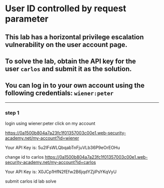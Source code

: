 # User ID controlled by request parameter

## This lab has a horizontal privilege escalation vulnerability on the user account page.

## To solve the lab, obtain the API key for the user `carlos` and submit it as the solution.

## You can log in to your own account using the following credentials: `wiener:peter`

---

### step 1

login using wiener:peter
click on my account

https://0a1500b804a7a23fc1f01357003c00e1.web-security-academy.net/my-account?id=wiener

Your API Key is: 5u2IFsWLQbqabTnFjuVLb36P9eOrEOHu

change id to carlos
https://0a1500b804a7a23fc1f01357003c00e1.web-security-academy.net/my-account?id=carlos

Your API Key is: X0JCp1HfN2fEfw2B6jqdYZjiPsYKqVyU

submit carlos id lab solve
